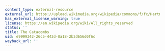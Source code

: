 ```yaml
---
content_type: external-resource
external_url: https://upload.wikimedia.org/wikipedia/commons/f/fc/Hartmann_Paris_Catacombs.jpg
has_external_license_warning: true
license: https://en.wikipedia.org/wiki/All_rights_reserved
status: ''
title: The Catacombs
uid: e9999342-26c5-442d-8a18-2b2d656d0f6c
wayback_url: ''
---
```

